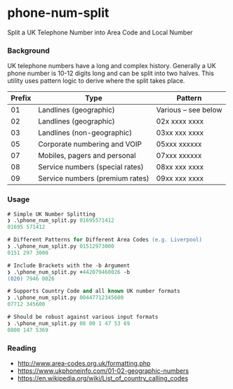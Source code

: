 # phone-num-split
Split a UK Telephone Number into Area Code and Local Number

### Background
UK telephone numbers have a long and complex history. Generally a UK phone number is 10-12 digits long and can be split into two halves. This utility uses pattern logic to derive where the split takes place.

Prefix | Type | Pattern
------ | ---- | -------
01 | Landlines (geographic) | Various – see below
02 | Landlines (geographic) | 02x xxxx xxxx
03 | Landlines (non-geographic) | 03xx xxx xxxx
05 | Corporate numbering and VOIP | 05xxx xxxxxx
07 | Mobiles, pagers and personal | 07xxx xxxxxx
08 | Service numbers (special rates) | 08xx xxx xxxx
09 | Service numbers (premium rates) | 09xx xxx xxxx

### Usage
```ps
# Simple UK Number Splitting
❯ .\phone_num_split.py 01695571412
01695 571412

# Different Patterns for Different Area Codes (e.g. Liverpool)
❯ .\phone_num_split.py 01512973000
0151 297 3000

# Include Brackets with the -b Argument
❯ .\phone_num_split.py +442079460026 -b
(020) 7946 0026

# Supports Country Code and all known UK number formats
❯ .\phone_num_split.py 00447712345600
07712 345600

# Should be robust against various input formats
❯ .\phone_num_split.py 08 00 1 47 53 69
0800 147 5369
```

### Reading
- http://www.area-codes.org.uk/formatting.php
- https://www.ukphoneinfo.com/01-02-geographic-numbers
- https://en.wikipedia.org/wiki/List_of_country_calling_codes